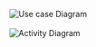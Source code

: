 ![Use case Diagram](https://user-images.githubusercontent.com/82278427/114974413-f4dc5080-9e9f-11eb-9af6-65c0582778f5.jpg)
<br>
<br>
![Activity Diagram](https://user-images.githubusercontent.com/82278427/114974415-f6a61400-9e9f-11eb-8d1c-eddccf15de58.jpg)
